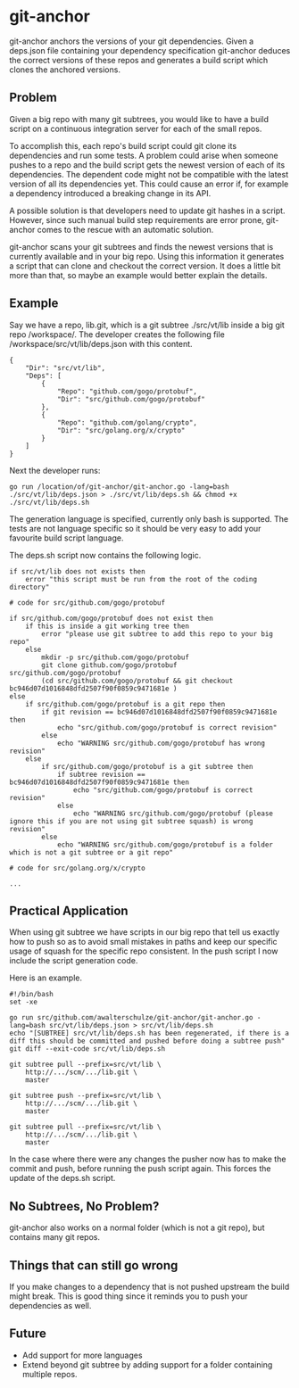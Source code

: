 # git-anchor

git-anchor anchors the versions of your git dependencies.
Given a deps.json file containing your dependency specification git-anchor deduces the correct versions of these repos and generates a build script which clones the anchored versions.

## Problem

Given a big repo with many git subtrees, you would like to have a build 
script on a continuous integration server for each of the small repos.

To accomplish this, each repo's build script could git clone its 
dependencies and run some tests.  A problem could arise when someone pushes to a repo and the build script gets the newest version of each of its dependencies. The dependent code might not be compatible with the latest version of all its dependencies yet.  This could cause an error if, for example a dependency introduced a breaking change in its API.

A possible solution is that developers need to update git hashes in a 
script. However, since such manual build step requirements are error prone, 
git-anchor comes to the rescue with an automatic solution.

git-anchor scans your git subtrees and finds the newest versions that is currently available and in your big repo.  Using this information it generates a script that can clone and checkout the correct version.  It does a little bit more than that, so maybe an example would better explain the details.

## Example

Say we have a repo, lib.git, which is a git subtree ./src/vt/lib inside a big git repo /workspace/.
The developer creates the following file /workspace/src/vt/lib/deps.json with this content.

```
{
    "Dir": "src/vt/lib",
    "Deps": [
        {
            "Repo": "github.com/gogo/protobuf",
            "Dir": "src/github.com/gogo/protobuf"
        },
        {
            "Repo": "github.com/golang/crypto",
            "Dir": "src/golang.org/x/crypto"
        }
    ]
}
```

Next the developer runs:

```
go run /location/of/git-anchor/git-anchor.go -lang=bash ./src/vt/lib/deps.json > ./src/vt/lib/deps.sh && chmod +x ./src/vt/lib/deps.sh
```

The generation language is specified, currently only bash is supported.
The tests are not language specific so it should be very easy to add your favourite build script language.

The deps.sh script now contains the following logic.

```
if src/vt/lib does not exists then
    error "this script must be run from the root of the coding directory"

# code for src/github.com/gogo/protobuf

if src/github.com/gogo/protobuf does not exist then
    if this is inside a git working tree then
        error "please use git subtree to add this repo to your big repo"
    else
        mkdir -p src/github.com/gogo/protobuf
        git clone github.com/gogo/protobuf src/github.com/gogo/protobuf
        (cd src/github.com/gogo/protobuf && git checkout bc946d07d1016848dfd2507f90f0859c9471681e )
else
    if src/github.com/gogo/protobuf is a git repo then
        if git revision == bc946d07d1016848dfd2507f90f0859c9471681e then
            echo "src/github.com/gogo/protobuf is correct revision"
        else
            echo "WARNING src/github.com/gogo/protobuf has wrong revision"
    else
        if src/github.com/gogo/protobuf is a git subtree then
            if subtree revision == bc946d07d1016848dfd2507f90f0859c9471681e then
                echo "src/github.com/gogo/protobuf is correct revision"
            else
                echo "WARNING src/github.com/gogo/protobuf (please ignore this if you are not using git subtree squash) is wrong revision"
        else
            echo "WARNING src/github.com/gogo/protobuf is a folder which is not a git subtree or a git repo"

# code for src/golang.org/x/crypto

...

```

## Practical Application

When using git subtree we have scripts in our big repo that tell us exactly how to push so as to avoid small mistakes in paths and keep our specific usage of squash for the specific repo consistent.
In the push script I now include the script generation code.

Here is an example.

```
#!/bin/bash
set -xe

go run src/github.com/awalterschulze/git-anchor/git-anchor.go -lang=bash src/vt/lib/deps.json > src/vt/lib/deps.sh
echo "[SUBTREE] src/vt/lib/deps.sh has been regenerated, if there is a diff this should be committed and pushed before doing a subtree push"
git diff --exit-code src/vt/lib/deps.sh

git subtree pull --prefix=src/vt/lib \
    http://.../scm/.../lib.git \
    master

git subtree push --prefix=src/vt/lib \
    http://.../scm/.../lib.git \
    master

git subtree pull --prefix=src/vt/lib \
    http://.../scm/.../lib.git \
    master

```


In the case where there were any changes the pusher now has to make the commit and push, before running the push script again.
This forces the update of the deps.sh script.

## No Subtrees, No Problem?

git-anchor also works on a normal folder (which is not a git repo), but contains many git repos.

## Things that can still go wrong

If you make changes to a dependency that is not pushed upstream the build might break.  This is good thing since it reminds you to push your dependencies as well.

## Future

  - Add support for more languages
  - Extend beyond git subtree by adding support for a folder containing multiple repos.

